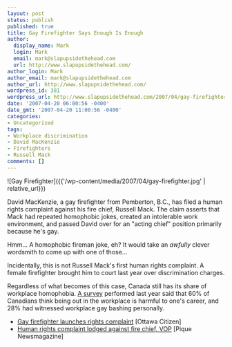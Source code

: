 ```yaml
---
layout: post
status: publish
published: true
title: Gay Firefighter Says Enough Is Enough
author:
  display_name: Mark
  login: Mark
  email: mark@slapupsidethehead.com
  url: http://www.slapupsidethehead.com/
author_login: Mark
author_email: mark@slapupsidethehead.com
author_url: http://www.slapupsidethehead.com/
wordpress_id: 381
wordpress_url: http://www.slapupsidethehead.com/2007/04/gay-firefighter/
date: '2007-04-20 06:00:56 -0400'
date_gmt: '2007-04-20 11:00:56 -0400'
categories:
- Uncategorized
tags:
- Workplace discrimination
- David MacKenzie
- Firefighters
- Russell Mack
comments: []
---
```

![Gay Firefighter]({{'/wp-content/media/2007/04/gay-firefighter.jpg' | relative_url}})

David MacKenzie, a gay firefighter from Pemberton, B.C., has filed a human rights complaint against his fire chief, Russell Mack. The claim asserts that Mack had repeated homophobic jokes, created an intolerable work environment, and passed David over for an "acting chief" position primarily because he's gay.

Hmm... A homophobic fireman joke, eh? It would take an _awfully_ clever wordsmith to come up with one of those...

Incidentally, this is not Russell Mack's first human rights complaint. A female firefighter brought him to court last year over discrimination charges.

Regardless of what becomes of this case, Canada still has its share of workplace homophobia. [A survey](http://www.slapupsidethehead.com/2006/05/canadas-anti-gay-workplace/ "Still a ways to go, I guess") performed last year said that 60% of Canadians think being out in the workplace is harmful to one's career, and 28% had witnessed workplace gay bashing personally.

- [Gay firefighter launches rights complaint](http://www.canada.com/ottawacitizen/story.html?id=4c4b8700-18d0-4cb5-bf40-65415ff0491a&k=22131) [Ottawa Citizen]
- [Human rights complaint lodged against fire chief, VOP](http://www.piquenewsmagazine.com/pique/index.php?cat=C_News&content=Pemberton+complaint+1414) [Pique Newsmagazine]
